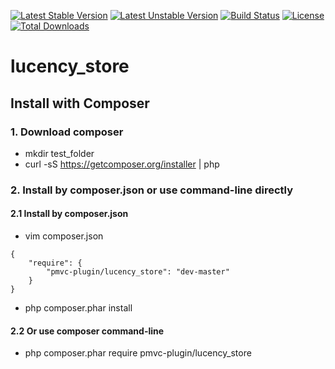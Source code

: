 [![Latest Stable Version](https://poser.pugx.org/pmvc-plugin/lucency_store/v/stable)](https://packagist.org/packages/pmvc-plugin/lucency_store) 
[![Latest Unstable Version](https://poser.pugx.org/pmvc-plugin/lucency_store/v/unstable)](https://packagist.org/packages/pmvc-plugin/lucency_store) 
[![Build Status](https://travis-ci.org/pmvc-plugin/lucency_store.svg?branch=master)](https://travis-ci.org/pmvc-plugin/lucency_store)
[![License](https://poser.pugx.org/pmvc-plugin/lucency_store/license)](https://packagist.org/packages/pmvc-plugin/lucency_store)
[![Total Downloads](https://poser.pugx.org/pmvc-plugin/lucency_store/downloads)](https://packagist.org/packages/pmvc-plugin/lucency_store) 

lucency_store
===============

## Install with Composer
### 1. Download composer
   * mkdir test_folder
   * curl -sS https://getcomposer.org/installer | php

### 2. Install by composer.json or use command-line directly
#### 2.1 Install by composer.json
   * vim composer.json
```
{
    "require": {
        "pmvc-plugin/lucency_store": "dev-master"
    }
}
```
   * php composer.phar install

#### 2.2 Or use composer command-line
   * php composer.phar require pmvc-plugin/lucency_store

